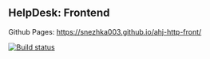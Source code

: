 ## HelpDesk: Frontend
Github Pages: https://snezhka003.github.io/ahj-http-front/

[![Build status](https://ci.appveyor.com/api/projects/status/aol34jdyapm3lc0y?svg=true)](https://ci.appveyor.com/project/snezhka003/ahj-http-front)
